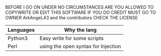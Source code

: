 BEFORE I GO ON UNDER NO CIRCUMSTANCES ARE YOU ALLOWED TO COPYWRITE OR EDIT THIS SOFTWARE IF YOU DO CREDIT MUST GO TO OWNER ArkAngeL43 and the contributors CHECK THE LICENSE 

| Languages     | Why the lang                        |
| ------------- | ------------------------------------|
| Python3       | Easy write for some scripts         |
| Perl          | using the open syntax for Injection |
